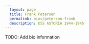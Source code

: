 ```yaml
---
  layout: page
  title: Frank Peterson
  permalink: bios/peterson-frank
  description: USS ASTORIA 1944-1945
---
```


TODO: Add bio information